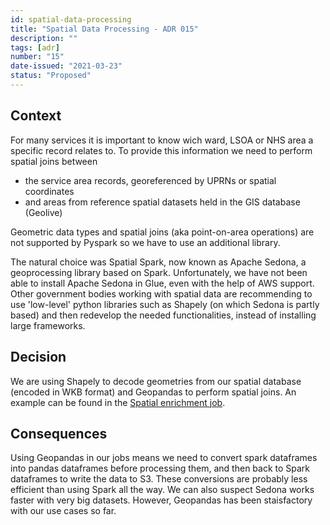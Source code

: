```yaml
---
id: spatial-data-processing
title: "Spatial Data Processing - ADR 015"
description: ""
tags: [adr]
number: "15"
date-issued: "2021-03-23"
status: "Proposed"
---
```


## Context

For many services it is important to know wich ward, LSOA or NHS area a specific record relates to. To provide this information we need to perform spatial joins between
- the service area records, georeferenced by UPRNs or spatial coordinates 
- and areas from reference spatial datasets held in the GIS database (Geolive)

Geometric data types and spatial joins (aka point-on-area operations) are not supported by Pyspark so we have to use an additional library. 

The natural choice was Spatial Spark, now known as Apache Sedona, a geoprocessing library based on Spark. Unfortunately, we have not been able to install Apache Sedona in Glue, even with the help of AWS support. Other government bodies working with spatial data are recommending to use 'low-level' python libraries such as Shapely (on which Sedona is partly based) and then redevelop the needed functionalities, instead of installing large frameworks.

## Decision
We are using Shapely to decode geometries from our spatial database (encoded in WKB format) and Geopandas to perform spatial joins. An example can be found in the [Spatial enrichment job](https://github.com/LBHackney-IT/Data-Platform/blob/spatial-enrichment-script/scripts/jobs/geospatial/spatial_enrichment.py).


## Consequences

Using Geopandas in our jobs means we need to convert spark dataframes into pandas dataframes before processing them, and then back to Spark dataframes to write the data to S3. These conversions are probably less efficient than using Spark all the way. We can also suspect Sedona works faster with very big datasets. However, Geopandas has been staisfactory with our use cases so far.
